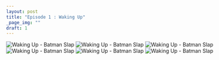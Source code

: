 ```yaml
---
layout: post
title: "Episode 1 : Waking Up"
_page_img: ""
draft: 1
---
```



<div style="margin-left: auto; margin-right: auto; width: 750px;">
	<img src="/assets/ep/ep01x01_01.png" alt="Waking Up - Batman Slap" />
	<img src="/assets/ep/ep01x01_02.png" alt="Waking Up - Batman Slap" />
	<img src="/assets/ep/ep01x01_03.png" alt="Waking Up - Batman Slap" />
	<img src="/assets/ep/ep01x01_04.png" alt="Waking Up - Batman Slap" />
	<img src="/assets/ep/ep01x01_05.png" alt="Waking Up - Batman Slap" />
	<img src="/assets/ep/ep01x01_06.png" alt="Waking Up - Batman Slap" />
</div>